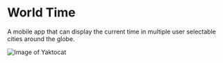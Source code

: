 # World Time

A mobile app that can display the current time in multiple user selectable cities around the globe. 

![Image of Yaktocat](https://octodex.github.com/images/yaktocat.png)
